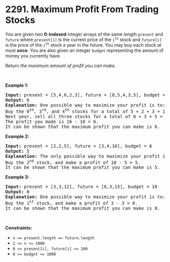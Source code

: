 # 2291. Maximum Profit From Trading Stocks

<p>You are given two <strong>0-indexed</strong> integer arrays of the same length <code>present</code> and <code>future</code> where <code>present[i]</code> is the current price of the <code>i<sup>th</sup></code> stock and <code>future[i]</code> is the price of the <code>i<sup>th</sup></code> stock a year in the future. You may buy each stock at most <strong>once</strong>. You are also given an integer <code>budget</code> representing the amount of money you currently have.</p>

<p>Return <em>the maximum amount of profit you can make.</em></p>

<p>&nbsp;</p>
<p><strong class="example">Example 1:</strong></p>

<pre>
<strong>Input:</strong> present = [5,4,6,2,3], future = [8,5,4,3,5], budget = 10
<strong>Output:</strong> 6
<strong>Explanation:</strong> One possible way to maximize your profit is to:
Buy the 0<sup>th</sup>, 3<sup>rd</sup>, and 4<sup>th</sup> stocks for a total of 5 + 2 + 3 = 10.
Next year, sell all three stocks for a total of 8 + 3 + 5 = 16.
The profit you made is 16 - 10 = 6.
It can be shown that the maximum profit you can make is 6.
</pre>

<p><strong class="example">Example 2:</strong></p>

<pre>
<strong>Input:</strong> present = [2,2,5], future = [3,4,10], budget = 6
<strong>Output:</strong> 5
<strong>Explanation:</strong> The only possible way to maximize your profit is to:
Buy the 2<sup>nd</sup> stock, and make a profit of 10 - 5 = 5.
It can be shown that the maximum profit you can make is 5.
</pre>

<p><strong class="example">Example 3:</strong></p>

<pre>
<strong>Input:</strong> present = [3,3,12], future = [0,3,15], budget = 10
<strong>Output:</strong> 0
<strong>Explanation:</strong> One possible way to maximize your profit is to:
Buy the 1<sup>st</sup> stock, and make a profit of 3 - 3 = 0.
It can be shown that the maximum profit you can make is 0.
</pre>

<p>&nbsp;</p>
<p><strong>Constraints:</strong></p>

<ul>
	<li><code>n == present.length == future.length</code></li>
	<li><code>1 &lt;= n &lt;= 1000</code></li>
	<li><code>0 &lt;= present[i], future[i] &lt;= 100</code></li>
	<li><code>0 &lt;= budget &lt;= 1000</code></li>
</ul>

